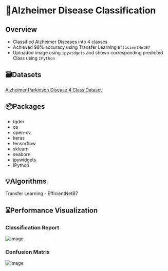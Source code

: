 # 🧠Alzheimer Disease Classification
## Overview
- Classified Alzheimer Diseases into 4 classes
- Achieved 98% accuracy using Transfer Learning `EfficientNetB7`
- Uploaded image using `ipywidgets` and shown corresponding predicted Class using `IPython`


## 🗃️Datasets

[Alzheimer Parkinson Disease 4 Class Dataset](https://www.kaggle.com/datasets/gokulramasamy/alzheimer-parkinson-disease)

## 📦Packages

- tqdm
- os
- open-cv
- keras
- tensorflow
- sklearn
- seaborn
- ipywidgets
- IPython

## 💡Algorithms
Transfer Learning - EfficientNetB7

## ⌛Performance Visualization
### Classification Report
![image](https://user-images.githubusercontent.com/113231185/213909273-aac515a4-b7bf-4d15-afdb-ab155ef66937.png)

### Confusion Matrix
![image](https://user-images.githubusercontent.com/113231185/213909356-e0094e34-d679-42b7-991f-9e0f7351526c.png)


